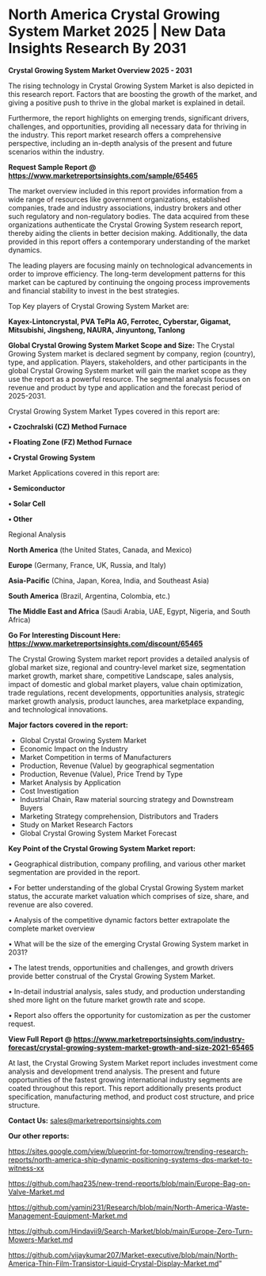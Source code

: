 # North America Crystal Growing System Market 2025 | New Data Insights Research By 2031

<Strong> Crystal Growing System Market Overview 2025 - 2031</strong>

The rising technology in Crystal Growing System Market is also depicted in this research report. Factors that are boosting the growth of the market, and giving a positive push to thrive in the global market is explained in detail.

Furthermore, the report highlights on emerging trends, significant drivers, challenges, and opportunities, providing all necessary data for thriving in the industry. This report market research offers a comprehensive perspective, including an in-depth analysis of the present and future scenarios within the industry.

<strong>Request Sample Report @ <a href=https://www.marketreportsinsights.com/sample/65465>https://www.marketreportsinsights.com/sample/65465</a></strong>

The market overview included in this report provides information from a wide range of resources like government organizations, established companies, trade and industry associations, industry brokers and other such regulatory and non-regulatory bodies. The data acquired from these organizations authenticate the Crystal Growing System research report, thereby aiding the clients in better decision making. Additionally, the data provided in this report offers a contemporary understanding of the market dynamics.

The leading players are focusing mainly on technological advancements in order to improve efficiency. The long-term development patterns for this market can be captured by continuing the ongoing process improvements and financial stability to invest in the best strategies.

Top Key players of Crystal Growing System Market are:

<strong>Kayex-Lintoncrystal, PVA TePla AG, Ferrotec, Cyberstar, Gigamat, Mitsubishi, Jingsheng, NAURA, Jinyuntong, Tanlong</strong>

<strong><b>Global Crystal Growing System Market Scope and Size:</b></strong>
The Crystal Growing System market is declared segment by company, region (country), type, and application. Players, stakeholders, and other participants in the global Crystal Growing System market will gain the market scope as they use the report as a powerful resource. The segmental analysis focuses on revenue and product by type and application and the forecast period of 2025-2031.

Crystal Growing System Market Types covered in this report are:

<strong>• Czochralski (CZ) Method Furnace

• Floating Zone (FZ) Method Furnace

• Crystal Growing System</strong>

Market Applications covered in this report are:

<strong>• Semiconductor

• Solar Cell

• Other</strong> 

Regional Analysis

<strong>North America</strong> (the United States, Canada, and Mexico)

<strong>Europe</strong> (Germany, France, UK, Russia, and Italy)

<strong>Asia-Pacific</strong> (China, Japan, Korea, India, and Southeast Asia)

<strong>South America</strong> (Brazil, Argentina, Colombia, etc.)

<strong>The Middle East and Africa</strong> (Saudi Arabia, UAE, Egypt, Nigeria, and South Africa)

<strong>Go For Interesting Discount Here: <a href=https://www.marketreportsinsights.com/discount/65465>https://www.marketreportsinsights.com/discount/65465</a></strong>

The Crystal Growing System market report provides a detailed analysis of global market size, regional and country-level market size, segmentation market growth, market share, competitive Landscape, sales analysis, impact of domestic and global market players, value chain optimization, trade regulations, recent developments, opportunities analysis, strategic market growth analysis, product launches, area marketplace expanding, and technological innovations.

<strong><b>Major factors covered in the report:</b></strong>
<ul>
  <li>Global Crystal Growing System Market </li>
  <li>Economic Impact on the Industry</li>
  <li>Market Competition in terms of Manufacturers</li>
  <li>Production, Revenue (Value) by geographical segmentation</li>
  <li>Production, Revenue (Value), Price Trend by Type</li>
  <li>Market Analysis by Application</li>
  <li>Cost Investigation</li>
  <li>Industrial Chain, Raw material sourcing strategy and Downstream Buyers</li>
  <li>Marketing Strategy comprehension, Distributors and Traders</li>
  <li>Study on Market Research Factors</li>
  <li>Global Crystal Growing System Market Forecast</li>
</ul>

<strong><b>Key Point of the Crystal Growing System Market report:</b></strong>

• Geographical distribution, company profiling, and various other market segmentation are provided in the report.

• For better understanding of the global Crystal Growing System market status, the accurate market valuation which comprises of size, share, and revenue are also covered.

• Analysis of the competitive dynamic factors better extrapolate the complete market overview

• What will be the size of the emerging Crystal Growing System market in 2031?

• The latest trends, opportunities and challenges, and growth drivers provide better construal of the Crystal Growing System Market.

• In-detail industrial analysis, sales study, and production understanding shed more light on the future market growth rate and scope.

• Report also offers the opportunity for customization as per the customer request.

<strong><b>View Full Report @ <a href=https://www.marketreportsinsights.com/industry-forecast/crystal-growing-system-market-growth-and-size-2021-65465>https://www.marketreportsinsights.com/industry-forecast/crystal-growing-system-market-growth-and-size-2021-65465</a></b></strong>


At last, the Crystal Growing System Market report includes investment come analysis and development trend analysis. The present and future opportunities of the fastest growing international industry segments are coated throughout this report. This report additionally presents product specification, manufacturing method, and product cost structure, and price structure.

<strong>Contact Us:</strong>
sales@marketreportsinsights.com

<strong>Our other reports:</strong>

<a href=https://sites.google.com/view/blueprint-for-tomorrow/trending-research-reports/north-america-ship-dynamic-positioning-systems-dps-market-to-witness-xx>https://sites.google.com/view/blueprint-for-tomorrow/trending-research-reports/north-america-ship-dynamic-positioning-systems-dps-market-to-witness-xx</a>

<a href=https://github.com/haq235/new-trend-reports/blob/main/Europe-Bag-on-Valve-Market.md>https://github.com/haq235/new-trend-reports/blob/main/Europe-Bag-on-Valve-Market.md</a>

<a href=https://github.com/yamini231/Research/blob/main/North-America-Waste-Management-Equipment-Market.md>https://github.com/yamini231/Research/blob/main/North-America-Waste-Management-Equipment-Market.md</a>

<a href=https://github.com/Hindavii9/Search-Market/blob/main/Europe-Zero-Turn-Mowers-Market.md>https://github.com/Hindavii9/Search-Market/blob/main/Europe-Zero-Turn-Mowers-Market.md</a>

<a href=https://github.com/vijaykumar207/Market-executive/blob/main/North-America-Thin-Film-Transistor-Liquid-Crystal-Display-Market.md>https://github.com/vijaykumar207/Market-executive/blob/main/North-America-Thin-Film-Transistor-Liquid-Crystal-Display-Market.md</a>"
